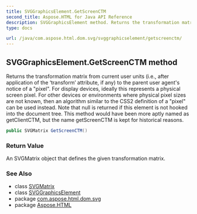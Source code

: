 ```yaml
---
title: SVGGraphicsElement.GetScreenCTM
second_title: Aspose.HTML for Java API Reference
description: SVGGraphicsElement method. Returns the transformation matrix from current user units i.e. after application of the transform attribute if any to the parent user agents notice of a pixel. For display devices ideally this represents a physical screen pixel. For other devices or environments where physical pixel sizes are not known then an algorithm similar to the CSS2 definition of a pixel can be used instead. Note that null is returned if this element is not hooked into the document tree. This method would have been more aptly named as getClientCTM but the name getScreenCTM is kept for historical reasons
type: docs

url: /java/com.aspose.html.dom.svg/svggraphicselement/getscreenctm/
---
```

## SVGGraphicsElement.GetScreenCTM method

Returns the transformation matrix from current user units (i.e., after application of the ‘transform’ attribute, if any) to the parent user agent's notice of a "pixel". For display devices, ideally this represents a physical screen pixel. For other devices or environments where physical pixel sizes are not known, then an algorithm similar to the CSS2 definition of a "pixel" can be used instead. Note that null is returned if this element is not hooked into the document tree. This method would have been more aptly named as getClientCTM, but the name getScreenCTM is kept for historical reasons.

```java
public SVGMatrix GetScreenCTM()
```

### Return Value

An SVGMatrix object that defines the given transformation matrix.

### See Also

* class [SVGMatrix](../../../com.aspose.html.dom.svg.datatypes/svgmatrix/)
* class [SVGGraphicsElement](../)
* package [com.aspose.html.dom.svg](../../../com.aspose.html.dom.svg/)
* package [Aspose.HTML](../../../)
